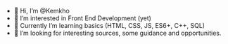 - 👋 Hi, I’m @Kemkho
- 👀 I’m interested in Front End Development (yet)
- 🌱 Currently I’m learning basics  (HTML, CSS, JS, ES6+, C++, SQL)
- 💞️ I’m looking for interesting sources, some guidance and opportunities. 


<!---
Kemkho/Kemkho is a ✨ special ✨ repository because its `README.md` (this file) appears on your GitHub profile.
You can click the Preview link to take a look at your changes.
--->

